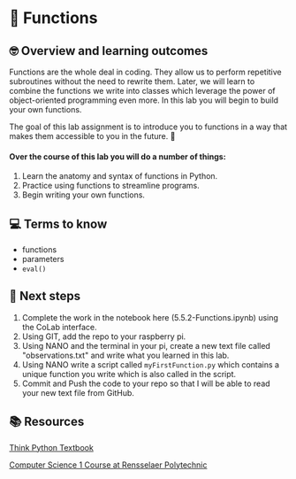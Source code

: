 # :robot: Functions

## 🤓 Overview and learning outcomes 
Functions are the whole deal in coding.  They allow us to perform repetitive subroutines without the need to rewrite them. Later, we will learn to combine the functions we write into classes which leverage the power of object-oriented programming even more.  In this lab you will begin to build your own functions.

The goal of this lab assignment is to introduce you to functions in a way that makes them accessible to you in the future. 🚀

#### Over the course of this lab you will do a number of things:
1. Learn the anatomy and syntax of functions in Python.
2. Practice using functions to streamline programs.
3. Begin writing your own functions.

## 💻 Terms to know
- functions
- parameters
- `eval()`

## 📝 Next steps
1. Complete the work in the notebook here (5.5.2-Functions.ipynb) using the CoLab interface.
2. Using GIT, add the repo to your raspberry pi.
3. Using NANO and the terminal in your pi, create a new text file called "observations.txt" and write what you learned in this lab.
4. Using NANO write a script called `myFirstFunction.py` which contains a unique function you write which is also called in the script.
4. Commit and Push the code to your repo so that I will be able to read your new text file from GitHub.

## 📚  Resources 
[Think Python Textbook](https://greenteapress.com/wp/think-python-2e/)

[Computer Science 1 Course at Rensselaer Polytechnic](https://www.cs.rpi.edu/academics/courses/spring16/cs1/course_notes.html)
